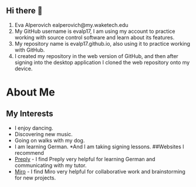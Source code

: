 ## Hi there 👋

<!--
**evalp17/evalp17** is a ✨ _special_ ✨ repository because its `README.md` (this file) appears on your GitHub profile.
-->

<ol>
<li> Eva Alperovich ealperovich@my.waketech.edu </li>
<li> My GitHub username is evalp17, I am using my account to practice working with source control software and learn about its features.</li>
<li> My repository name is evalp17.github.io, also using it to practice working with GitHub.</li>
<li> I created my repository in the web version of GitHub, and then after signing into the desktop application I cloned the web repository onto my device.</li>
</ol>


# About Me
## My Interests
* I enjoy dancing.
* Discovering new music.
* Going on walks with my dog.
* I am learning German.
*And I am taking signing lessons.
##Websites I recommend
* [Preply](https://preply.com/en/home) - I find Preply very helpful for learning German and communicating with my tutor.
* [Miro](https://miro.com/) - I find Miro very helpful for collaborative work and brainstorming for new projects.
